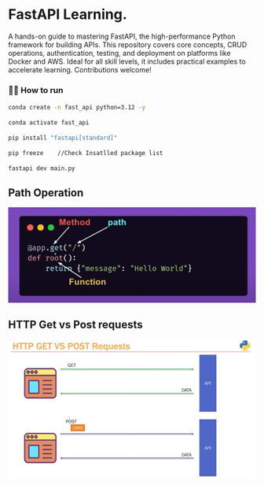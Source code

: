 # FastAPI Learning.
A hands-on guide to mastering FastAPI, the high-performance Python framework for building APIs. This repository covers core concepts, CRUD operations, authentication, testing, and deployment on platforms like Docker and AWS. Ideal for all skill levels, it includes practical examples to accelerate learning. Contributions welcome!
### 👨‍💻 How to run
```bash
conda create -n fast_api python=3.12 -y
```

```bash
conda activate fast_api
```

```bash
pip install "fastapi[standard]"
```

```bash
pip freeze    //Check Insatlled package list
```
```bash
fastapi dev main.py
```

## Path Operation
![Path Sturcture](./images/apioper.png)

## HTTP Get vs Post requests
![Path Sturcture](./images/httppost.png)